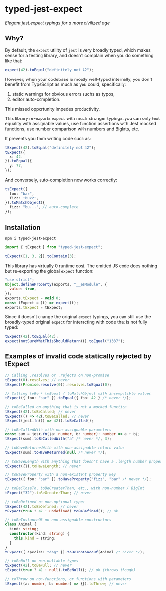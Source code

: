 # typed-jest-expect

_Elegant jest.expect typings for a more civilized age_

## Why?

By default, the `expect` utility of `jest` is very broadly typed, which makes sense for a testing library, and doesn't complain when you do something like that:

```ts
expect(42).toEqual("definitely not 42");
```

However, when your codebase is mostly well-typed internally, you don't benefit from TypeScript as much as you could, specifically:

1. static warnings for obvious errors suchs as typos,
2. editor auto-completion.

This missed opportunity impedes productivity.

This library re-exports `expect` with much stronger typings: you can only test equality with assignable values, use function assertions with Jest mocked functions, use number comparison with numbers and BigInts, etc.

It prevents you from writing code such as:

```ts
tExpect(42).toEqual("definitely not 42");
tExpect({
  x: 42,
}).toEqual({
  y: 77,
});
```

And conversely, auto-completion now works correctly:

```ts
tsExpect({
  foo: "bar",
  fizz: "buzz",
}).toMatchObject({
  fizz: "bu...", // auto-complete
});
```

## Installation

```
npm i typed-jest-expect
```

```ts
import { tExpect } from "typed-jest-expect";

tExpect([1, 3, 2]).toContain(3);
```

This library has virtually 0 runtime cost. The emitted JS code does nothing but re-exporting the global `expect` function:

```js
"use strict";
Object.defineProperty(exports, "__esModule", {
  value: true,
});
exports.tExpect = void 0;
const tExpect = (t) => expect(t);
exports.tExpect = tExpect;
```

Since it doesn't change the original `expect` typings, you can still use the broadly-typed original `expect` for interacting with code that is not fully typed:

```ts
tExpect(42).toEqual(42);
expect(notSureWhatThisShouldReturn()).toEqual("1337");
```

## Examples of invalid code statically rejected by tExpect

```ts
// Calling .resolves or .rejects on non-promise
tExpect(0).resolves; // never
tExpect(Promise.resolve(0)).resolves.toEqual(0);

// Calling toBe / toEqual / toMatchObject with incompatible values
tExpect({ foo: "bar" }).toEqual({ foo: 42 } /* never */);

// toBeCalled on anything that is not a mocked function
tExpect(42).toBeCalled; // never
tExpect(() => 42).toBeCalled; // never
tExpect(jest.fn(() => 42)).toBeCalled();

// toBeCalledWith with non-assignable parameters
const sum = jest.fn((a: number, b: number): number => a + b);
tExpect(sum).toBeCalledWith("a" /* never */, 3);

// toHaveReturnedWith with non-assignable return value
tExpect(sum).toHaveReturned(null /* never */);

// toHaveLength with anything that doesn't have a .length number property
tExpect({}).toHaveLength; // never

// toHaveProperty with a non-existent property key
tExpect({ foo: "bar" }).toHaveProperty("fizz", "bar" /* never */);

// toBeCloseTo, toBeGreaterThan, etc., with non-number / BigInt
tExpect("32").toBeGreaterThan; // never

// toBeDefined on non-optional types
tExpect(42).toBeDefined; // never
tExpect(true ? 42 : undefined).toBeDefined(); // ok

// toBeInstanceOf on non-assignable constructors
class Animal {
  kind: string;
  constructor(kind: string) {
    this.kind = string;
  }
}
tExpect({ species: "dog" }).toBeInstanceOf(Animal /* never */);

// toBeNull on non-nullable types
tExpect(42).toBeNull; // never
tExpect(true ? 42 : null).toBeNull(); // ok (throws though)

// toThrow on non-functions, or functions with parameters
tExpect((a: number, b: number) => {}).toThrow; // never
```
